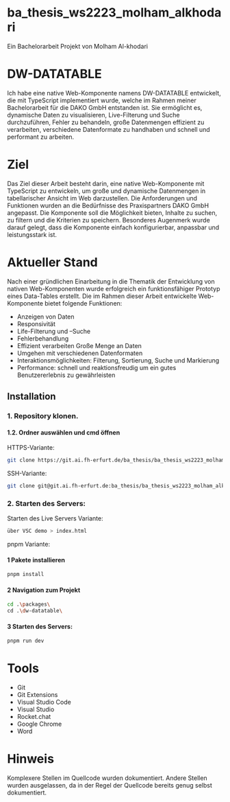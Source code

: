 # ba_thesis_ws2223_molham_alkhodari

Ein Bachelorarbeit Projekt von Molham Al-khodari

# DW-DATATABLE

Ich habe eine native Web-Komponente namens DW-DATATABLE entwickelt, die mit TypeScript implementiert wurde, welche im Rahmen meiner Bachelorarbeit für die DAKO GmbH entstanden ist. Sie ermöglicht es, dynamische Daten zu visualisieren, Live-Filterung und Suche durchzuführen, Fehler zu behandeln, große Datenmengen effizient zu verarbeiten, verschiedene Datenformate zu handhaben und schnell und performant zu arbeiten.

# Ziel

Das Ziel dieser Arbeit besteht darin, eine native Web-Komponente mit TypeScript zu entwickeln, um große und dynamische Datenmengen in
tabellarischer Ansicht im Web darzustellen. Die Anforderungen und Funktionen wurden an die Bedürfnisse des Praxispartners DAKO GmbH angepasst. Die
Komponente soll die Möglichkeit bieten, Inhalte zu suchen, zu filtern und die Kriterien zu speichern. Besonderes Augenmerk wurde darauf gelegt, dass
die Komponente einfach konfigurierbar, anpassbar und leistungsstark ist.

# Aktueller Stand

Nach einer gründlichen Einarbeitung in die Thematik der Entwicklung von nativen Web-Komponenten wurde erfolgreich ein funktionsfähiger Prototyp
eines Data-Tables erstellt. Die im Rahmen dieser Arbeit entwickelte Web-Komponente bietet folgende Funktionen:
* Anzeigen von Daten
* Responsivität
* Life-Filterung und –Suche
* Fehlerbehandlung
* Effizient verarbeiten Große Menge an Daten
* Umgehen mit verschiedenen Datenformaten
* Interaktionsmöglichkeiten: Filterung, Sortierung, Suche und Markierung
* Performance: schnell und reaktionsfreudig um ein gutes Benutzererlebnis zu gewährleisten

## Installation

### 1. Repository klonen.

#### 1.2. Ordner auswählen und cmd öffnen
HTTPS-Variante:

```bash
git clone https://git.ai.fh-erfurt.de/ba_thesis/ba_thesis_ws2223_molham_alkhodari.git
```
SSH-Variante:

```bash
git clone git@git.ai.fh-erfurt.de:ba_thesis/ba_thesis_ws2223_molham_alkhodari.git
```

### 2. Starten des Servers:

Starten des Live Servers Variante:
```bash
über VSC demo > index.html
```

pnpm Variante:

#### 1 Pakete installieren
```bash
pnpm install
```
#### 2 Navigation zum Projekt
```bash
cd .\packages\
cd .\dw-datatable\
```
#### 3 Starten des Servers:
```bash
pnpm run dev 
```
# Tools
* Git
* Git Extensions
* Visual Studio Code
* Visual Studio
* Rocket.chat
* Google Chrome
* Word

# Hinweis
Komplexere Stellen im Quellcode wurden dokumentiert. Andere Stellen wurden ausgelassen, da in der Regel der Quellcode bereits genug selbst dokumentiert.
